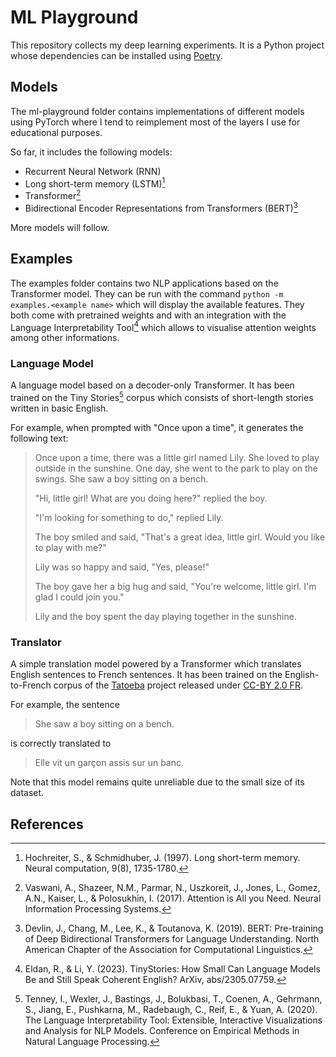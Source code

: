 # ML Playground

This repository collects my deep learning experiments. It is a Python project whose dependencies can be installed using [Poetry](https://python-poetry.org).

## Models

The ml-playground folder contains implementations of different models using PyTorch where I tend to reimplement most of the layers I use for educational purposes.

So far, it includes the following models:
- Recurrent Neural Network (RNN)
- Long short-term memory (LSTM)[^1] 
- Transformer[^2]
- Bidirectional Encoder Representations from Transformers (BERT)[^3]

More models will follow.

## Examples

The examples folder contains two NLP applications based on the Transformer model. 
They can be run with the command `python -m examples.<example name>` which will display the available features. They both come with pretrained weights and with an integration with the Language Interpretability Tool[^4] which allows to visualise attention weights among other informations.

### Language Model

A language model based on a decoder-only Transformer. It has been trained on the Tiny Stories[^5] corpus which consists of short-length stories written in basic English. 

For example, when prompted with "Once upon a time", it generates the following text:

> Once upon a time, there was a little girl named Lily. She loved to play outside in the sunshine. One day, she went to the park to play on the swings. She saw a boy sitting on a bench. 
>
> "Hi, little girl! What are you doing here?" replied the boy. 
>
>"I'm looking for something to do," replied Lily. 
>
>The boy smiled and said, "That's a great idea, little girl. Would you like to play with me?" 
>
>Lily was so happy and said, "Yes, please!" 
>
>The boy gave her a big hug and said, "You're welcome, little girl. I'm glad I could join you." 
>
>Lily and the boy spent the day playing together in the sunshine.

### Translator

A simple translation model powered by a Transformer which translates English sentences to French sentences. It has been trained on the English-to-French corpus of the [Tatoeba](https://tatoeba.org) project released under [CC-BY 2.0 FR](https://creativecommons.org/licenses/by/2.0/fr/).

For example, the sentence 
> She saw a boy sitting on a bench. 

is correctly translated to
> Elle vit un garçon assis sur un banc.

Note that this model remains quite unreliable due to the small size of its dataset. 

## References

[^1]: Hochreiter, S., & Schmidhuber, J. (1997). Long short-term memory. Neural computation, 9(8), 1735-1780.
[^2]: Vaswani, A., Shazeer, N.M., Parmar, N., Uszkoreit, J., Jones, L., Gomez, A.N., Kaiser, L., & Polosukhin, I. (2017). Attention is All you Need. Neural Information Processing Systems.
[^3]: Devlin, J., Chang, M., Lee, K., & Toutanova, K. (2019). BERT: Pre-training of Deep Bidirectional Transformers for Language Understanding. North American Chapter of the Association for Computational Linguistics.
[^4]: Eldan, R., & Li, Y. (2023). TinyStories: How Small Can Language Models Be and Still Speak Coherent English? ArXiv, abs/2305.07759.
[^5]: Tenney, I., Wexler, J., Bastings, J., Bolukbasi, T., Coenen, A., Gehrmann, S., Jiang, E., Pushkarna, M., Radebaugh, C., Reif, E., & Yuan, A. (2020). The Language Interpretability Tool: Extensible, Interactive Visualizations and Analysis for NLP Models. Conference on Empirical Methods in Natural Language Processing.
